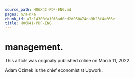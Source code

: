 ```yaml
---
source_path: H06X4I-PDF-ENG.md
pages: n/a-n/a
chunk_id: a7c14300fa10f6ad0cd2d050874da9b23f4a666e
title: H06X4I-PDF-ENG
---
```

# management.

This article was originally published online on March 11, 2022.

Adam Ozimek is the chief economist at Upwork.
